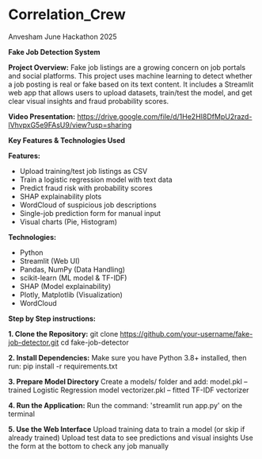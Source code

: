 # Correlation_Crew
Anvesham June Hackathon 2025

**Fake Job Detection System**

**Project Overview:** Fake job listings are a growing concern on job portals and social platforms. This project uses machine learning to detect whether a job posting is real or fake based on its text content. It includes a Streamlit web app that allows users to upload datasets, train/test the model, and get clear visual insights and fraud probability scores.

**Video Presentation:**
https://drive.google.com/file/d/1He2HI8DfMpU2razd-lVhvpxG5e9FAsU9/view?usp=sharing

**Key Features & Technologies Used**

**Features:**

- Upload training/test job listings as CSV
- Train a logistic regression model with text data
- Predict fraud risk with probability scores
- SHAP explainability plots
- WordCloud of suspicious job descriptions
- Single-job prediction form for manual input
- Visual charts (Pie, Histogram)

**Technologies:**
- Python
- Streamlit (Web UI)
- Pandas, NumPy (Data Handling)
- scikit-learn (ML model & TF-IDF)
- SHAP (Model explainability)
- Plotly, Matplotlib (Visualization)
- WordCloud

**Step by Step instructions:**

**1. Clone the Repository:**
git clone https://github.com/your-username/fake-job-detector.git
cd fake-job-detector

**2. Install Dependencies:**
Make sure you have Python 3.8+ installed, then run:
pip install -r requirements.txt

**3. Prepare Model Directory**
Create a models/ folder and add:
model.pkl – trained Logistic Regression model
vectorizer.pkl – fitted TF-IDF vectorizer

**4. Run the Application:**
Run the command: 
'streamlit run app.py' on the terminal

**5. Use the Web Interface**
Upload training data to train a model (or skip if already trained)
Upload test data to see predictions and visual insights
Use the form at the bottom to check any job manually

